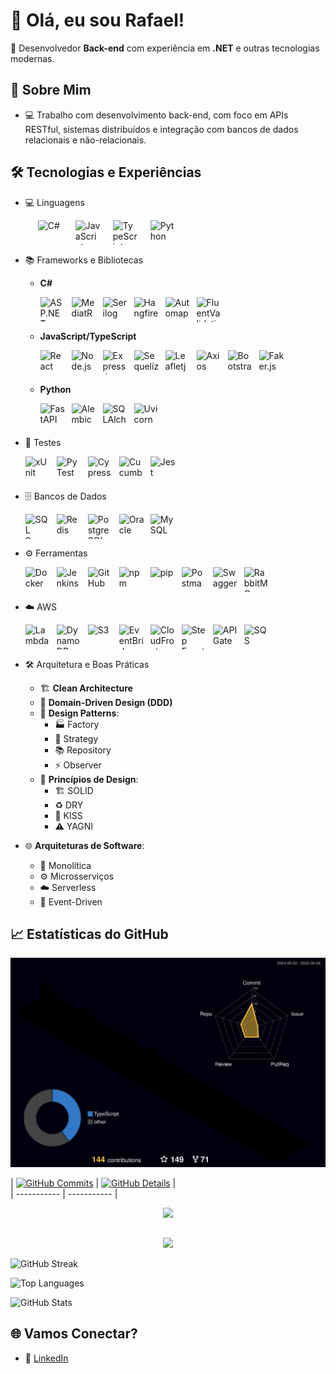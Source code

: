 # 👋 Olá, eu sou Rafael!

🎯 Desenvolvedor **Back-end** com experiência em **.NET** e outras tecnologias modernas.

## 🚀 Sobre Mim

- 💻 Trabalho com desenvolvimento back-end, com foco em APIs RESTful, sistemas distribuídos e integração com bancos de dados relacionais e não-relacionais.

## 🛠️ Tecnologias e Experiências  

- 💻 Linguagens  
  <p style="display: flex; flex-wrap: wrap; gap: 20px; margin-left: 20px;">
    <img src="https://cdn.jsdelivr.net/gh/devicons/devicon/icons/csharp/csharp-original.svg" title="C#" alt="C#" width="40" height="40"/>  
    <img src="https://cdn.jsdelivr.net/gh/devicons/devicon/icons/javascript/javascript-original.svg" title="JavaScript" alt="JavaScript" width="40" height="40"/>  
    <img src="https://cdn.jsdelivr.net/gh/devicons/devicon/icons/typescript/typescript-original.svg" title="TypeScript" alt="TypeScript" width="40" height="40"/>  
    <img src="https://cdn.jsdelivr.net/gh/devicons/devicon/icons/python/python-original.svg" title="Python" alt="Python" width="40" height="40"/>  
  </p>

- 📚 Frameworks e Bibliotecas  
  - **C#**  
    <p style="display: flex; flex-wrap: wrap; gap: 10px;">
      <img src="https://cdn.jsdelivr.net/gh/devicons/devicon/icons/dot-net/dot-net-original.svg" title="ASP.NET Core" alt="ASP.NET Core" width="40" height="40"/>  
      <img src="https://cloud.githubusercontent.com/assets/1237341/5810045/d6ee618e-a037-11e4-8544-3b612daeb777.png" title="MediatR" alt="MediatR" width="40" height="40"/>
      <img src="https://avatars.githubusercontent.com/u/5691010?s=48&v=4" title="Serilog" alt="Serilog" width="40" height="40"/>
      <img src="https://avatars.githubusercontent.com/u/7880472?s=200&v=4" title="Hangfire" alt="Hangfire" width="40" height="40"/>
      <img src="https://avatars.githubusercontent.com/u/890883?s=48&v=4" title="Automapper" alt="Automapper" width="40" height="40"/>
      <img src="https://imgs.search.brave.com/pQAW-3Q8VREpZNtjKlzCFsd_w8qEq-8eeGIIB-gnZqQ/rs:fit:32:32:1:0/g:ce/aHR0cDovL2Zhdmlj/b25zLnNlYXJjaC5i/cmF2ZS5jb20vaWNv/bnMvZTU4YTdiOWFk/NTc5MDVhOGEyZGZh/ODM3NzZhNWUyNTdl/ODk5NDM1M2Y3ZDM1/NDZhZGQ0MTVkNGYw/NzBiMzI2My9mbHVl/bnR2YWxpZGF0aW9u/Lm5ldC8" title="FluentValidation" alt="FluentValidation" width="40" height="40"/>
    </p>
  - **JavaScript/TypeScript**  
    <p style="display: flex; flex-wrap: wrap; gap: 10px;">
      <img src="https://cdn.jsdelivr.net/gh/devicons/devicon/icons/react/react-original.svg" title="React" alt="React" width="40" height="40"/>  
      <img src="https://cdn.jsdelivr.net/gh/devicons/devicon/icons/nodejs/nodejs-original.svg" title="Node.js" alt="Node.js" width="40" height="40"/>
      <img src="https://cdn.jsdelivr.net/gh/devicons/devicon/icons/express/express-original.svg" title="Express.js" alt="Express.js" width="40" height="40"/>
      <img src="https://sequelize.org/img/logo.svg" title="Sequelize" alt="Sequelize" width="40" height="40"/>
      <img src="https://leafletjs.com/docs/images/favicon.ico" title="Leafletjs" alt="Leafletjs" width="40" height="40"/>
      <img src="https://avatars.githubusercontent.com/u/32372333?s=48&v=4" title="Axios" alt="Axios" width="40" height="40"/>
      <img src="https://avatars.githubusercontent.com/u/2918581?s=200&v=4" title="Bootstrap" alt="Bootstrap" width="40" height="40"/>
      <img src="https://avatars.githubusercontent.com/u/97165289?s=48&v=4" title="Faker.js" alt="Faker.js" width="40" height="40"/>
    </p>
  - **Python**  
    <p style="display: flex; flex-wrap: wrap; gap: 10px;">
      <img src="https://cdn.jsdelivr.net/gh/devicons/devicon/icons/fastapi/fastapi-original.svg" title="FastAPI" alt="FastAPI" width="40" height="40"/>  
      <img src="https://avatars.githubusercontent.com/u/1066203?s=48&v=4" title="Alembic" alt="Alembic" width="40" height="40"/>  
      <img src="https://avatars.githubusercontent.com/u/6043126?s=200&v=4" title="SQLAlchemy" alt="SQLAlchemy" width="40" height="40"/>  
      <img src="https://avatars.githubusercontent.com/u/19159390?s=48&v=4" title="Uvicorn" alt="Uvicorn" width="40" height="40"/>  

    </p>

- 🧪 Testes  
  <p style="display: flex; flex-wrap: wrap; gap: 10px;">
    <img src="https://avatars.githubusercontent.com/u/2092016?s=200&v=4" title="xUnit" alt="xUnit" width="40" height="40"/>  
    <img src="https://docs.pytest.org/en/stable/_static/pytest1.png" title="PyTest" alt="PyTest" width="40" height="40"/>  
    <img src="https://avatars.githubusercontent.com/u/8908513?s=48&v=4" title="Cypress" alt="Cypress" width="40" height="40"/>  
    <img src="https://avatars.githubusercontent.com/u/320565?s=200&v=4" title="Cucumber" alt="Cucumber" width="40" height="40"/>  
    <img src="https://avatars.githubusercontent.com/u/103283236?s=48&v=4" title="Jest" alt="Jest" width="40" height="40"/>
  </p>

- 🗄️ Bancos de Dados  
  <p style="display: flex; flex-wrap: wrap; gap: 10px;">
    <img src="https://cdn.jsdelivr.net/gh/devicons/devicon/icons/microsoftsqlserver/microsoftsqlserver-plain.svg" title="SQL Server" alt="SQL Server" width="40" height="40"/>  
    <img src="https://cdn.jsdelivr.net/gh/devicons/devicon/icons/redis/redis-original.svg" title="Redis" alt="Redis" width="40" height="40"/>  
    <img src="https://cdn.jsdelivr.net/gh/devicons/devicon/icons/postgresql/postgresql-original.svg" title="PostgreSQL" alt="PostgreSQL" width="40" height="40"/>  
    <img src="https://cdn.jsdelivr.net/gh/devicons/devicon/icons/oracle/oracle-original.svg" title="Oracle" alt="Oracle" width="40" height="40"/>  
    <img src="https://cdn.jsdelivr.net/gh/devicons/devicon/icons/mysql/mysql-original.svg" title="MySQL" alt="MySQL" width="40" height="40"/>  
  </p>

- ⚙️ Ferramentas  
  <p style="display: flex; flex-wrap: wrap; gap: 10px;">
    <img src="https://cdn.jsdelivr.net/gh/devicons/devicon/icons/docker/docker-original.svg" title="Docker" alt="Docker" width="40" height="40"/>  
    <img src="https://cdn.jsdelivr.net/gh/devicons/devicon/icons/jenkins/jenkins-original.svg" title="Jenkins" alt="Jenkins" width="40" height="40"/>  
    <img src="https://cdn.jsdelivr.net/gh/devicons/devicon/icons/github/github-original.svg" title="GitHub" alt="GitHub" width="40" height="40"/>  
    <img src="https://cdn.jsdelivr.net/gh/devicons/devicon/icons/npm/npm-original-wordmark.svg" title="npm" alt="npm" width="40" height="40"/>  
    <img src="https://cdn.jsdelivr.net/gh/devicons/devicon/icons/python/python-original.svg" title="pip" alt="pip" width="40" height="40"/>  
    <img src="https://cdn.jsdelivr.net/gh/devicons/devicon/icons/postman/postman-original.svg" title="Postman" alt="Postman" width="40" height="40"/>  
    <img src="https://imgs.search.brave.com/5flR_L3uXxWeubPEgO1uxqMlvzIgvraxITaEeLAmxdc/rs:fit:500:0:0:0/g:ce/aHR0cHM6Ly9zdGF0/aWMtMDAuaWNvbmR1/Y2suY29tL2Fzc2V0/cy4wMC9zd2FnZ2Vy/LWljb24tMjU2eDI1/Ni1qODBudXZlNy5w/bmc" title="Swagger" alt="Swagger" width="40" height="40"/>
    <img src="https://raw.githubusercontent.com/detain/svg-logos/b02ee1ac30c7ff4757278337c95588b01ed0954b/svg/r/rabbitmq.svg" title="RabbitMQ" alt="RabbitMQ" width="40" height="40"/>
  </p>

- ☁️ AWS  
  <p style="display: flex; flex-wrap: wrap; gap: 10px;">
    <img src="https://imgs.search.brave.com/Re-caQloDzUzu0GINYHoY-Hc1YH-i2iF0DqVz919IeI/rs:fit:500:0:0:0/g:ce/aHR0cHM6Ly9zdGF0/aWMtMDAuaWNvbmR1/Y2suY29tL2Fzc2V0/cy4wMC9jb21wdXRl/LWF3c2xhbWJkYS1s/YW1iZGFmdW5jdGlv/bi1pY29uLTk4NXgx/MDI0LW93Y2ltN251/LnBuZw" title="Lambda" alt="Lambda" width="40" height="40"/>
    <img src="https://imgs.search.brave.com/hRMDfIyHHWZcTAdHyUVUltw-QBEo20yfXW6y9n5lLAE/rs:fit:500:0:0:0/g:ce/aHR0cHM6Ly9zdGF0/aWMtMDAuaWNvbmR1/Y2suY29tL2Fzc2V0/cy4wMC9hd3MtZHlu/YW1vZGItaWNvbi05/MDl4MTAyNC11Y3Vz/aDV2Ny5wbmc" title="DynamoDB" alt="DynamoDB" width="40" height="40"/>
    <img src="https://imgs.search.brave.com/MciO7T0hfuBEDxMdHuaikT7kt_P4qqZUveX8JvVFnCc/rs:fit:500:0:0:0/g:ce/aHR0cHM6Ly9zdGF0/aWMtMDAuaWNvbmR1/Y2suY29tL2Fzc2V0/cy4wMC9hd3MtczMt/c2ltcGxlLXN0b3Jh/Z2Utc2VydmljZS1p/Y29uLTIxMngyNTYt/MXVkNWY3bmIucG5n" title="S3" alt="S3" width="40" height="40"/>
    <img src="https://imgs.search.brave.com/54yr63rnUkMyrKWUyFaWGDySGWCPVMUicJ-CwLyUUbs/rs:fit:500:0:0:0/g:ce/aHR0cHM6Ly9pY29u/LmljZXBhbmVsLmlv/L0FXUy9zdmcvQXBw/LUludGVncmF0aW9u/L0V2ZW50QnJpZGdl/LnN2Zw" title="EventBridge" alt="EventBridge" width="40" height="40"/>
    <img src="https://imgs.search.brave.com/8ErgF1moyxVKq290M9xxLAeH2l86KUj1N6NzcwCsxMk/rs:fit:500:0:0:0/g:ce/aHR0cHM6Ly9zdGF0/aWMtMDAuaWNvbmR1/Y2suY29tL2Fzc2V0/cy4wMC9hd3MtY2xv/dWRmcm9udC1pY29u/LTQyNng1MTItcTBh/eDdlNWUucG5n" title="CloudFront" alt="CloudFront" width="40" height="40"/>
    <img src="https://imgs.search.brave.com/BW6MGdcda_WheR06Z2bSOQ_iZC76fXv2g3Rgidqz2gg/rs:fit:500:0:0:0/g:ce/aHR0cHM6Ly9pY29u/LmljZXBhbmVsLmlv/L0FXUy9zdmcvQXBw/LUludGVncmF0aW9u/L1N0ZXAtRnVuY3Rp/b25zLnN2Zw" title="Step Functions" alt="Step Functions" width="40" height="40"/>
    <img src="https://freesvg.org/img/1552081289.png" title="API Gateway" alt="API Gateway" width="40" height="40"/>
    <img src="https://seeklogo.com/images/A/aws-sqs-simple-queue-service-logo-8884A71ECB-seeklogo.com.png" title="SQS" alt="SQS" width="40" height="40"/>
  </p>

- 🛠️ Arquitetura e Boas Práticas  
  - 🏗️ **Clean Architecture**  
  - 🎯 **Domain-Driven Design (DDD)**  
  - 🧩 **Design Patterns**:  
    - 🏭 Factory  
    - 🔄 Strategy  
    - 📚 Repository  
    - ⚡ Observer  
  - 📜 **Princípios de Design**:  
    - 🏗️ SOLID  
    - ♻️ DRY  
    - 🎯 KISS  
    - ⚠️ YAGNI  
- 🌐 **Arquiteturas de Software**:  
  - 🧱 Monolítica  
  - ⚙️ Microsserviços  
  - ☁️ Serverless  
  - 📡 Event-Driven   

## 📈 Estatísticas do GitHub

  ![Status](./profile-3d-contrib/profile-night-rainbow.svg)
  

 | [![GitHub Commits](http://github-profile-summary-cards.vercel.app/api/cards/productive-time?username=ralfsniper0102&theme=dracula&utcOffset=-3)](https://github.com/vn7n24fzkq/github-profile-summary-cards) 
 | [![GitHub Details](http://github-profile-summary-cards.vercel.app/api/cards/profile-details?username=ralfsniper0102&theme=dracula)](https://github.com/vn7n24fzkq/github-profile-summary-cards) |  
 | ----------- | ----------- |

<div align="center" >
<a href="https://skillicons.dev"   >
  <img src="https://skillicons.dev/icons?i=git,vscode,javascript,typescript,css,html,react,next,tailwind,sass,nodejs,express,nest,vue,docker,figma,github,jest,materialui,linux,postman,styledcomponents,vercel,vite,bootstrap,mongodb,postgres,discord,linkedin,instagram" />
</a>
  <br />

  </div>

 
##
   <div align="center" >
     <img src="https://github-profile-trophy.vercel.app/?username=ralfsniper0102&row=1&column=6&theme=dracula&margin-w=15&margin-h=15"/>
  </div>
 
![GitHub Streak](https://streak-stats.demolab.com/?user=ralfsniper0102&theme=dark&hide_border=true&count_private=true&token=GH_TOKEN)

![Top Languages](https://github-readme-stats.vercel.app/api/top-langs/?username=ralfsniper0102&layout=compact&theme=radical&count_private=true)

![GitHub Stats](https://github-readme-stats.vercel.app/api?username=ralfsniper0102&show_icons=true&theme=radical&count_private=true)

## 🌐 Vamos Conectar?

- 💼 [LinkedIn](https://www.linkedin.com/in/rafael-araujo-silva-7773481b2)
